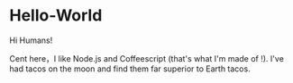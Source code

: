# Hello-World

Hi Humans!

Cent here，I like Node.js and Coffeescript (that's what I'm made of !).
I've had tacos on the moon and find them far superior to Earth tacos.
